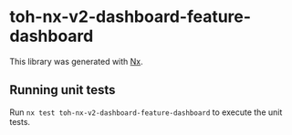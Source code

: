 # toh-nx-v2-dashboard-feature-dashboard

This library was generated with [Nx](https://nx.dev).

## Running unit tests

Run `nx test toh-nx-v2-dashboard-feature-dashboard` to execute the unit tests.
